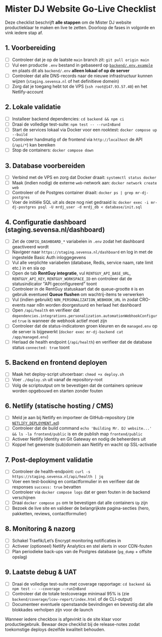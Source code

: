 # Mister DJ Website Go-Live Checklist

Deze checklist beschrijft **alle stappen** om de Mister DJ website productieklaar te maken en live te zetten. Doorloop de fases in volgorde en vink iedere stap af.

## 1. Voorbereiding
- [ ] Controleer dat je op de laatste `main` branch zit: `git pull origin main`
- [ ] Vul een productie `.env` bestand in gebaseerd op [`backend/.env.example`](../backend/.env.example) en plaats dit als `backend/.env` **alleen lokaal of op de server**
- [ ] Controleer dat alle DNS-records naar de nieuwe infrastructuur kunnen wijzen (`staging.sevensa.nl` of het definitieve domein)
- [ ] Zorg dat je toegang hebt tot de VPS (`ssh root@147.93.57.40`) en het Netlify-account

## 2. Lokale validatie
- [ ] Installeer backend dependencies: `cd backend && npm ci`
- [ ] Draai de volledige test-suite: `npm test -- --runInBand`
- [ ] Start de services lokaal via Docker voor een rooktest: `docker compose up --build`
- [ ] Controleer handmatig of de frontend via `http://localhost` de API (`/api/*`) kan bereiken
- [ ] Stop de containers: `docker compose down`

## 3. Database voorbereiden
- [ ] Verbind met de VPS en zorg dat Docker draait: `systemctl status docker`
- [ ] Maak (indien nodig) de externe `web`-network aan: `docker network create web`
- [ ] Controleer of de Postgres container draait: `docker ps | grep mr-dj-postgres`
- [ ] Voer de initiële SQL uit als deze nog niet gedraaid is: `docker exec -i mr-dj-postgres psql -U mrdj_user -d mrdj_db < database/init.sql`

## 4. Configuratie dashboard (staging.sevensa.nl/dashboard)
- [ ] Zet de `CONFIG_DASHBOARD_*` variabelen in `.env` zodat het dashboard geactiveerd wordt
- [ ] Navigeer naar `https://staging.sevensa.nl/dashboard` en log in met de ingestelde Basic Auth inloggegevens
- [ ] Vul alle verplichte variabelen (database, Redis, service naam, rate limit etc.) in en sla op
- [ ] Open de tab **RentGuy integratie**, vul `RENTGUY_API_BASE_URL`, `RENTGUY_API_KEY`, `RENTGUY_WORKSPACE_ID` en controleer dat de statusindicator "API geconfigureerd" toont
- [ ] Controleer in de RentGuy statuskaart dat de queue-grootte `0` is en gebruik eventueel **Queue flushen** om wachtrij-items te verwerken
- [ ] Vul (indien gebruikt) `N8N_PERSONALIZATION_WEBHOOK_URL` in zodat CRO-events naar n8n worden doorgestuurd en herlaad het dashboard
- [ ] Open `/api/health` en verifieer dat `dependencies.integrations.personalization.automationWebhookConfigured` `true` is wanneer de webhook actief moet zijn
- [ ] Controleer dat de status-indicatoren groen kleuren en de `managed.env` op de server is bijgewerkt (`docker exec mr-dj-backend cat /app/managed.env`)
- [ ] Herlaad de health endpoint (`/api/health`) en verifieer dat de database status `connected: true` toont

## 5. Backend en frontend deployen
- [ ] Maak het deploy-script uitvoerbaar: `chmod +x deploy.sh`
- [ ] Voer `./deploy.sh` uit vanaf de repository-root
- [ ] Volg de scriptoutput om te bevestigen dat de containers opnieuw worden opgebouwd en starten zonder fouten

## 6. Netlify (statische hosting / CMS)
- [ ] Meld je aan bij Netlify en importeer de GitHub-repository (zie [`NETLIFY_DEPLOYMENT.md`](../NETLIFY_DEPLOYMENT.md))
- [ ] Controleer dat de build command `echo 'Building Mr. DJ website...' && ls -la frontend/public` is en de publish map `frontend/public`
- [ ] Activeer Netlify Identity en Git Gateway en nodig de beheerders uit
- [ ] Koppel het gewenste (sub)domein aan Netlify en wacht op SSL-activatie

## 7. Post-deployment validatie
- [ ] Controleer de health-endpoint: `curl -s https://staging.sevensa.nl/api/health | jq`
- [ ] Voer een test-booking en contactformulier in en verifieer dat de responses `success: true` bevatten
- [ ] Controleer via `docker compose logs` dat er geen fouten in de backend verschijnen
- [ ] Draai `docker compose ps` om te bevestigen dat alle containers `Up` zijn
- [ ] Bezoek de live site en valideer de belangrijkste pagina-secties (hero, pakketten, reviews, contactformulier)

## 8. Monitoring & nazorg
- [ ] Schakel Traefik/Let’s Encrypt monitoring notificaties in
- [ ] Activeer (optioneel) Netlify Analytics en stel alerts in voor CDN-fouten
- [ ] Plan periodieke back-ups van de Postgres database (`pg_dump` + offsite opslag)

## 9. Laatste debug & UAT
- [ ] Draai de volledige test-suite met coverage rapportage: `cd backend && npm test -- --coverage --runInBand`
- [ ] Controleer dat de totale testcoverage minimaal 95% is (zie `backend/coverage/lcov-report/index.html` of de CLI-output)
- [ ] Documenteer eventuele openstaande bevindingen en bevestig dat alle blokkades verholpen zijn voor de launch

Wanneer iedere checkbox is afgevinkt is de site klaar voor productiegebruik. Bewaar deze checklist bij de release-notes zodat toekomstige deploys dezelfde kwaliteit behouden.
